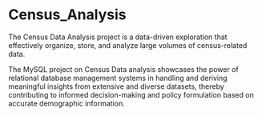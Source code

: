 # Census_Analysis

The Census Data Analysis project is a data-driven exploration that effectively organize, store, and analyze large volumes of census-related data.

The MySQL project on Census Data analysis showcases the power of relational database management systems in handling and deriving meaningful insights from extensive and diverse datasets, thereby contributing to informed decision-making and policy formulation based on accurate demographic information.


